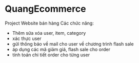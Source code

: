 # QuangEcommerce
Project Website bán hàng 
Các chức năng:
- Thêm sửa xóa user, item, category
- xác thực user
- gửi thông báo về mail cho user về chương trình flash sale
- áp dụng các mã giảm giá, flash sale cho order
- tính toán chi tiết order cho từng user
